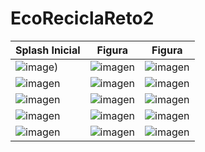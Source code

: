 # EcoReciclaReto2





| Splash Inicial | Figura | Figura |
|----------------|--------|--------|
| ![image](https://github.com/Miguel-MR/EcoReciclaReto2/assets/140467089/230e79b1-4048-40ae-9248-13fa89c636e4))|![imagen](img/2.png) |![imagen](img/3.png) |
| ![imagen](img/4.png)|![imagen](img/5.png) |![imagen](img/6.png) |
| ![imagen](img/7.png)|![imagen](img/8.png) |![imagen](img/9.png) |
| ![imagen](img/10.png)|![imagen](img/11.png) |![imagen](img/12.png) |
| ![imagen](img/13.png)|![imagen](img/114.png) |![imagen](img/15.png) |

